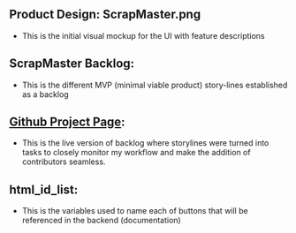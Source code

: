 ## **Product Design: ScrapMaster.png**
+ This is the initial visual mockup for the UI with feature descriptions

## **ScrapMaster Backlog**:
+ This is the different MVP (minimal viable product) story-lines established as a backlog 

## [**Github Project Page**](https://github.com/users/gagnierjoshua/projects/1):
+ This is the live version of backlog where storylines were turned into tasks to closely monitor my workflow and make the addition of contributors seamless.

## **html_id_list:**
+ This is the variables used to name each of buttons that will be referenced in the backend (documentation) 
